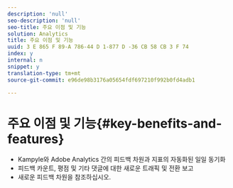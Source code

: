 ```yaml
---
description: 'null'
seo-description: 'null'
seo-title: 주요 이점 및 기능
solution: Analytics
title: 주요 이점 및 기능
uuid: 3 E 865 F 89-A 786-44 D 1-877 D -36 CB 58 CB 3 F 74
index: y
internal: n
snippet: y
translation-type: tm+mt
source-git-commit: e96de98b3176a05654fdf697210f992b0fd4adb1

---
```



# 주요 이점 및 기능{#key-benefits-and-features}

* Kampyle와 Adobe Analytics 간의 피드백 차원과 지표의 자동화된 일일 동기화
* 피드백 카운트, 평점 및 기타 댓글에 대한 새로운 트래픽 및 전환 보고
* 새로운 피드백 차원을 참조하십시오.

